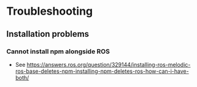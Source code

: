 
# Troubleshooting

## Installation problems
### Cannot install npm alongside ROS 
- See https://answers.ros.org/question/329144/installing-ros-melodic-ros-base-deletes-npm-installing-npm-deletes-ros-how-can-i-have-both/